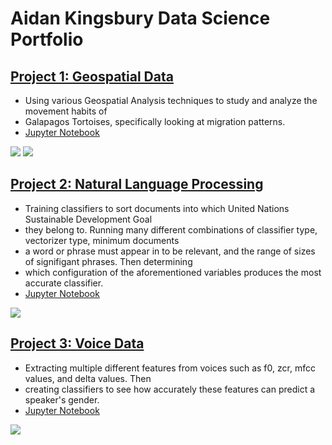 # Aidan Kingsbury Data Science Portfolio
## [Project 1: Geospatial Data](https://Akingz123.github.io/Portfolio/Project_02.html)
* Using various Geospatial Analysis techniques to study and analyze the movement habits of
* Galapagos Tortoises, specifically looking at migration patterns.
* [Jupyter Notebook](https://github.com/Akingz123/Portfolio/blob/main/Project_02.ipynb)

![](https://github.com/Akingz123/Portfolio/blob/main/Tortoise_map.png)
![](https://github.com/Akingz123/Portfolio/blob/main/Lat_graph.png)

## [Project 2: Natural Language Processing](https://Akingz123.github.io/Portfolio/Project_03.html)
* Training classifiers to sort documents into which United Nations Sustainable Development Goal
* they belong to. Running many different combinations of classifier type, vectorizer type, minimum documents
* a word or phrase must appear in to be relevant, and the range of sizes of signifigant phrases. Then determining
* which configuration of the aforementioned variables produces the most accurate classifier.
* [Jupyter Notebook](https://github.com/Akingz123/Portfolio/blob/main/Project_03.ipynb)

![](https://github.com/Akingz123/Portfolio/blob/main/nlp_output.png)

## [Project 3: Voice Data](https://Akingz123.github.io/Portfolio/HW_09.html)
* Extracting multiple different features from voices such as f0, zcr, mfcc values, and delta values. Then
* creating classifiers to see how accurately these features can predict a speaker's gender.
* [Jupyter Notebook](https://github.com/Akingz123/Portfolio/blob/main/Project_02.ipynb)

![](https://github.com/Akingz123/Portfolio/blob/main/classifier_table.png)
